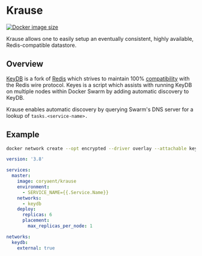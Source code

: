 # Krause

[![Docker image size](https://img.shields.io/docker/image-size/coryaent/krause?style=flat-square)](https://hub.docker.com/r/coryaent/krause)

Krause allows one to easily setup an eventually consistent, highly available, Redis-compatible datastore.

## Overview
[KeyDB](https://keydb.dev/) is a fork of [Redis](https://redis.io/) which strives to maintain 100% [compatibility](https://docs.keydb.dev/docs/compatibility/) with the Redis wire protocol. Keyes is a script which assists with running KeyDB on multiple nodes within Docker Swarm by adding automatic discovery to KeyDB.

Krause enables automatic discovery by querying Swarm's DNS server for a lookup of ```tasks.<service-name>.``` 

## Example
```bash
docker network create --opt encrypted --driver overlay --attachable keydb
```
```yaml
version: '3.8'

services:
  master: 
    image: coryaent/krause
    environment:
      - SERVICE_NAME={{.Service.Name}}  
    networks:
      - keydb
    deploy:
      replicas: 6
      placement:
        max_replicas_per_node: 1

networks:
  keydb:
    external: true
```
